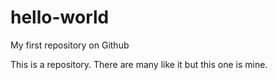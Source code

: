 # hello-world
My first repository on Github

This is a repository. There are many like it but this one is mine.
